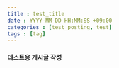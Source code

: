 ```yaml
---
title : test_title
date : YYYY-MM-DD HH:MM:SS +09:00
categories : [test_posting, test]
tags : [tag]
---
```


#### 테스트용 게시글 작성